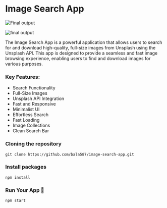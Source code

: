 # Image Search App

![Final output](https://i.pinimg.com/originals/9b/b4/a4/9bb4a49c67720c53298d8e1f33b86807.jpg)

![final output ](https://i.pinimg.com/originals/cb/db/04/cbdb04f69be9d0403589b6338bf8414d.jpg)

The Image Search App is a powerful application that allows users to search for and download high-quality, full-size images from Unsplash using the Unsplash API. This app is designed to provide a seamless and fast image browsing experience, enabling users to find and download images for various purposes.

### Key Features:
- Search Functionality
- Full-Size Images
- Unsplash API Integration
- Fast and Responsive
- Minimalist UI
- Effortless Search
- Fast Loading
- Image Collections
- Clean Search Bar

### Cloning the repository

```shell
git clone https://github.com/bala587/image-search-app.git
```

### Install packages 

```shell
npm install
```

### Run Your App 🚀

``` shell
npm start
```

